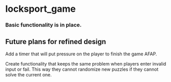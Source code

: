 # locksport_game

### Basic functionality is in place.

## Future plans for refined design

Add a timer that will put pressure on the player to finish the game AFAP.

Create functionality that keeps the same problem when players enter invalid input or fail. This way they cannot randomize new puzzles if they cannot solve the current one.
